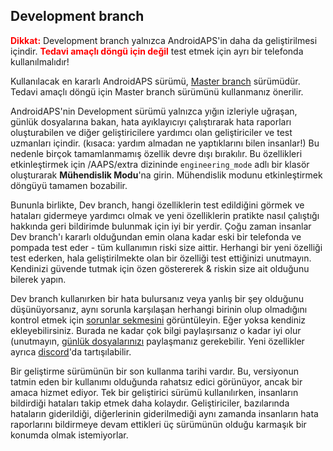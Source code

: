 ## Development branch

<font color="#FF0000"><strong>Dikkat:</strong></font>
Development branch yalnızca AndroidAPS'in daha da geliştirilmesi içindir. <font color="#FF0000"><strong>Tedavi amaçlı döngü için değil</strong></font> test etmek için ayrı bir telefonda kullanılmalıdır!

Kullanılacak en kararlı AndroidAPS sürümü, [Master branch](https://github.com/nightscout/AndroidAPS/tree/master) sürümüdür. Tedavi amaçlı döngü için Master branch sürümünü kullanmanız önerilir.

AndroidAPS'nin Development sürümü yalnızca yığın izleriyle uğraşan, günlük dosyalarına bakan, hata ayıklayıcıyı çalıştırarak hata raporları oluşturabilen ve diğer geliştiricilere yardımcı olan geliştiriciler ve test uzmanları içindir. (kısaca: yardım almadan ne yaptıklarını bilen insanlar!) Bu nedenle birçok tamamlanmamış özellik devre dışı bırakılır. Bu özellikleri etkinleştirmek için /AAPS/extra dizininde `engineering_mode` adlı bir klasör oluşturarak **Mühendislik Modu**'na girin. Mühendislik modunu etkinleştirmek döngüyü tamamen bozabilir.

Bununla birlikte, Dev branch, hangi özelliklerin test edildiğini görmek ve hataları gidermeye yardımcı olmak ve yeni özelliklerin pratikte nasıl çalıştığı hakkında geri bildirimde bulunmak için iyi bir yerdir. Çoğu zaman insanlar Dev branch'ı kararlı olduğundan emin olana kadar eski bir telefonda ve pompada test eder - tüm kullanımın riski size aittir. Herhangi bir yeni özelliği test ederken, hala geliştirilmekte olan bir özelliği test ettiğinizi unutmayın. Kendinizi güvende tutmak için özen göstererek & riskin size ait olduğunu bilerek yapın.

Dev branch kullanırken bir hata bulursanız veya yanlış bir şey olduğunu düşünüyorsanız, aynı sorunla karşılaşan herhangi birinin olup olmadığını kontrol etmek için [sorunlar sekmesini](https://github.com/nightscout/AndroidAPS/issues) görüntüleyin. Eğer yoksa kendiniz ekleyebilirsiniz. Burada ne kadar çok bilgi paylaşırsanız o kadar iyi olur (unutmayın, [günlük dosyalarınızı](../Usage/Accessing-logfiles.md) paylaşmanız gerekebilir. Yeni özellikler ayrıca [discord](https://discord.gg/4fQUWHZ4Mw)'da tartışılabilir.

Bir geliştirme sürümünün bir son kullanma tarihi vardır. Bu, versiyonun tatmin eden bir kullanımı olduğunda rahatsız edici görünüyor, ancak bir amaca hizmet ediyor. Tek bir geliştirici sürümü kullanılırken, insanların bildirdiği hataları takip etmek daha kolaydır. Geliştiriciler, bazılarında hataların giderildiği, diğerlerinin giderilmediği aynı zamanda insanların hata raporlarını bildirmeye devam ettikleri üç sürümünün olduğu karmaşık bir konumda olmak istemiyorlar.